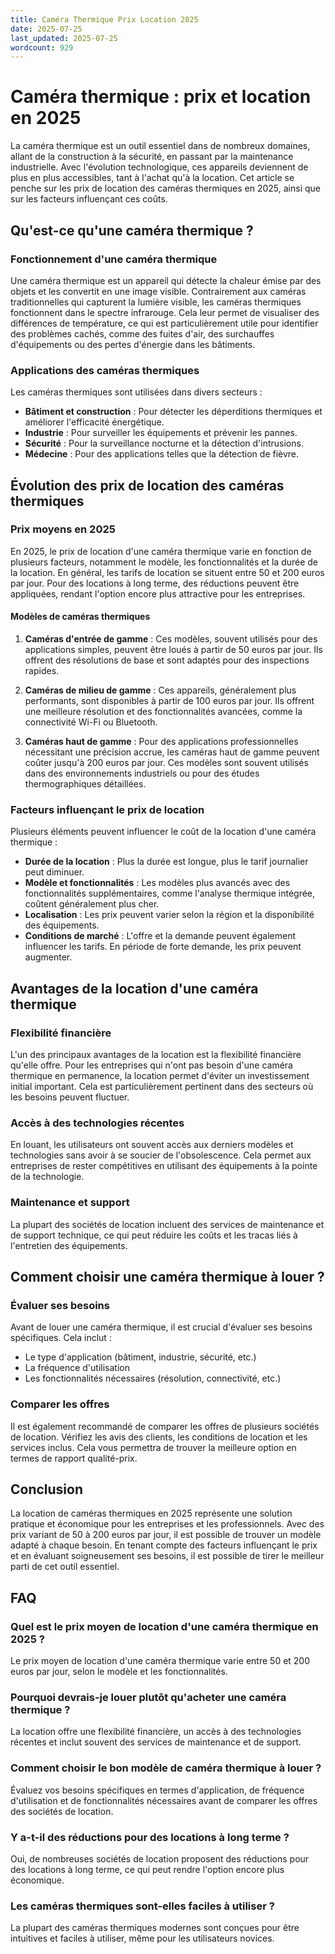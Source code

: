 ```yaml
---
title: Caméra Thermique Prix Location 2025
date: 2025-07-25
last_updated: 2025-07-25
wordcount: 929
---
```


# Caméra thermique : prix et location en 2025

La caméra thermique est un outil essentiel dans de nombreux domaines, allant de la construction à la sécurité, en passant par la maintenance industrielle. Avec l'évolution technologique, ces appareils deviennent de plus en plus accessibles, tant à l'achat qu'à la location. Cet article se penche sur les prix de location des caméras thermiques en 2025, ainsi que sur les facteurs influençant ces coûts.

## Qu'est-ce qu'une caméra thermique ?

### Fonctionnement d'une caméra thermique

Une caméra thermique est un appareil qui détecte la chaleur émise par des objets et les convertit en une image visible. Contrairement aux caméras traditionnelles qui capturent la lumière visible, les caméras thermiques fonctionnent dans le spectre infrarouge. Cela leur permet de visualiser des différences de température, ce qui est particulièrement utile pour identifier des problèmes cachés, comme des fuites d'air, des surchauffes d'équipements ou des pertes d'énergie dans les bâtiments.

### Applications des caméras thermiques

Les caméras thermiques sont utilisées dans divers secteurs :

- **Bâtiment et construction** : Pour détecter les déperditions thermiques et améliorer l'efficacité énergétique.
- **Industrie** : Pour surveiller les équipements et prévenir les pannes.
- **Sécurité** : Pour la surveillance nocturne et la détection d'intrusions.
- **Médecine** : Pour des applications telles que la détection de fièvre.

## Évolution des prix de location des caméras thermiques

### Prix moyens en 2025

En 2025, le prix de location d'une caméra thermique varie en fonction de plusieurs facteurs, notamment le modèle, les fonctionnalités et la durée de la location. En général, les tarifs de location se situent entre 50 et 200 euros par jour. Pour des locations à long terme, des réductions peuvent être appliquées, rendant l'option encore plus attractive pour les entreprises.

#### Modèles de caméras thermiques

1. **Caméras d'entrée de gamme** : Ces modèles, souvent utilisés pour des applications simples, peuvent être loués à partir de 50 euros par jour. Ils offrent des résolutions de base et sont adaptés pour des inspections rapides.
   
2. **Caméras de milieu de gamme** : Ces appareils, généralement plus performants, sont disponibles à partir de 100 euros par jour. Ils offrent une meilleure résolution et des fonctionnalités avancées, comme la connectivité Wi-Fi ou Bluetooth.

3. **Caméras haut de gamme** : Pour des applications professionnelles nécessitant une précision accrue, les caméras haut de gamme peuvent coûter jusqu'à 200 euros par jour. Ces modèles sont souvent utilisés dans des environnements industriels ou pour des études thermographiques détaillées.

### Facteurs influençant le prix de location

Plusieurs éléments peuvent influencer le coût de la location d'une caméra thermique :

- **Durée de la location** : Plus la durée est longue, plus le tarif journalier peut diminuer.
- **Modèle et fonctionnalités** : Les modèles plus avancés avec des fonctionnalités supplémentaires, comme l'analyse thermique intégrée, coûtent généralement plus cher.
- **Localisation** : Les prix peuvent varier selon la région et la disponibilité des équipements.
- **Conditions de marché** : L'offre et la demande peuvent également influencer les tarifs. En période de forte demande, les prix peuvent augmenter.

## Avantages de la location d'une caméra thermique

### Flexibilité financière

L'un des principaux avantages de la location est la flexibilité financière qu'elle offre. Pour les entreprises qui n'ont pas besoin d'une caméra thermique en permanence, la location permet d'éviter un investissement initial important. Cela est particulièrement pertinent dans des secteurs où les besoins peuvent fluctuer.

### Accès à des technologies récentes

En louant, les utilisateurs ont souvent accès aux derniers modèles et technologies sans avoir à se soucier de l'obsolescence. Cela permet aux entreprises de rester compétitives en utilisant des équipements à la pointe de la technologie.

### Maintenance et support

La plupart des sociétés de location incluent des services de maintenance et de support technique, ce qui peut réduire les coûts et les tracas liés à l'entretien des équipements.

## Comment choisir une caméra thermique à louer ?

### Évaluer ses besoins

Avant de louer une caméra thermique, il est crucial d'évaluer ses besoins spécifiques. Cela inclut :

- Le type d'application (bâtiment, industrie, sécurité, etc.)
- La fréquence d'utilisation
- Les fonctionnalités nécessaires (résolution, connectivité, etc.)

### Comparer les offres

Il est également recommandé de comparer les offres de plusieurs sociétés de location. Vérifiez les avis des clients, les conditions de location et les services inclus. Cela vous permettra de trouver la meilleure option en termes de rapport qualité-prix.

## Conclusion

La location de caméras thermiques en 2025 représente une solution pratique et économique pour les entreprises et les professionnels. Avec des prix variant de 50 à 200 euros par jour, il est possible de trouver un modèle adapté à chaque besoin. En tenant compte des facteurs influençant le prix et en évaluant soigneusement ses besoins, il est possible de tirer le meilleur parti de cet outil essentiel.

## FAQ

### Quel est le prix moyen de location d'une caméra thermique en 2025 ?

Le prix moyen de location d'une caméra thermique varie entre 50 et 200 euros par jour, selon le modèle et les fonctionnalités.

### Pourquoi devrais-je louer plutôt qu'acheter une caméra thermique ?

La location offre une flexibilité financière, un accès à des technologies récentes et inclut souvent des services de maintenance et de support.

### Comment choisir le bon modèle de caméra thermique à louer ?

Évaluez vos besoins spécifiques en termes d'application, de fréquence d'utilisation et de fonctionnalités nécessaires avant de comparer les offres des sociétés de location.

### Y a-t-il des réductions pour des locations à long terme ?

Oui, de nombreuses sociétés de location proposent des réductions pour des locations à long terme, ce qui peut rendre l'option encore plus économique.

### Les caméras thermiques sont-elles faciles à utiliser ?

La plupart des caméras thermiques modernes sont conçues pour être intuitives et faciles à utiliser, même pour les utilisateurs novices.